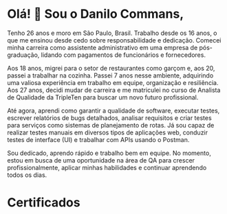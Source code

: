 # Olá! 👋 Sou o Danilo Commans,

Tenho 26 anos e moro em São Paulo, Brasil. Trabalho desde os 16 anos, o que me ensinou desde cedo sobre responsabilidade e dedicação. Comecei minha carreira como assistente administrativo em uma empresa de pós-graduação, lidando com pagamentos de funcionários e fornecedores.

Aos 18 anos, migrei para o setor de restaurantes como garçom e, aos 20, passei a trabalhar na cozinha. Passei 7 anos nesse ambiente, adquirindo uma valiosa experiência em trabalho em equipe, organização e resiliência. Aos 27 anos, decidi mudar de carreira e me matriculei no curso de Analista de Qualidade da TripleTen para buscar um novo futuro profissional.

Até agora, aprendi como garantir a qualidade de software, executar testes, escrever relatórios de bugs detalhados, analisar requisitos e criar testes para serviços como sistemas de planejamento de rotas. Já sou capaz de realizar testes manuais em diversos tipos de aplicações web, conduzir testes de interface (UI) e trabalhar com APIs usando o Postman.

Sou dedicado, aprendo rápido e trabalho bem em equipe. No momento, estou em busca de uma oportunidade na área de QA para crescer profissionalmente, aplicar minhas habilidades e continuar aprendendo todos os dias.


#   Certificados 
